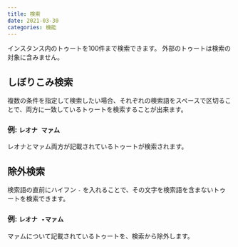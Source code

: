 ```yaml
---
title: 検索
date: 2021-03-30
categories: 機能
---
```


インスタンス内のトゥートを100件まで検索できます。
外部のトゥートは検索の対象に含みません。

## しぼりこみ検索
複数の条件を指定して検索したい場合、それぞれの検索語をスペースで区切ることで、両方に一致しているトゥートを検索することが出来ます。

### 例: `レオナ マァム`
レオナとマァム両方が記載されているトゥートが検索されます。

## 除外検索
検索語の直前にハイフン `-` を入れることで、その文字を検索語を含まないトゥートを検索できます。

### 例: `レオナ -マァム`
マァムについて記載されているトゥートを、検索から除外します。

